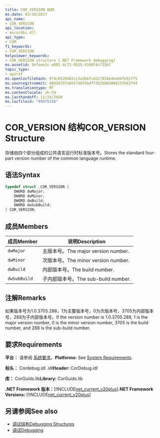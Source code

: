 ```yaml
---
title: COR_VERSION 结构
ms.date: 03/30/2017
api_name:
- COR_VERSION
api_location:
- mscordbi.dll
api_type:
- COM
f1_keywords:
- COR_VERSION
helpviewer_keywords:
- COR_VERSION structure [.NET Framework debugging]
ms.assetid: 5efaee1c-a001-4c73-9525-4160f4c71567
topic_type:
- apiref
ms.openlocfilehash: 874c0520482cc5a3bbfcdd17924edee84fe91ff5
ms.sourcegitcommit: d8020797a6657d0fbbdff362b80300815f682f94
ms.translationtype: MT
ms.contentlocale: zh-CN
ms.lasthandoff: 11/24/2020
ms.locfileid: "95675316"
---
```

# <a name="cor_version-structure"></a><span data-ttu-id="14a6b-102">COR_VERSION 结构</span><span class="sxs-lookup"><span data-stu-id="14a6b-102">COR_VERSION Structure</span></span>

<span data-ttu-id="14a6b-103">存储由四个部分组成的公共语言运行时标准版本号。</span><span class="sxs-lookup"><span data-stu-id="14a6b-103">Stores the standard four-part version number of the common language runtime.</span></span>  
  
## <a name="syntax"></a><span data-ttu-id="14a6b-104">语法</span><span class="sxs-lookup"><span data-stu-id="14a6b-104">Syntax</span></span>  
  
```cpp  
typedef struct _COR_VERSION {  
    DWORD dwMajor;  
    DWORD dwMinor;  
    DWORD dwBuild;  
    DWORD dwSubBuild;  
} COR_VERSION;  
```  
  
## <a name="members"></a><span data-ttu-id="14a6b-105">成员</span><span class="sxs-lookup"><span data-stu-id="14a6b-105">Members</span></span>  
  
|<span data-ttu-id="14a6b-106">成员</span><span class="sxs-lookup"><span data-stu-id="14a6b-106">Member</span></span>|<span data-ttu-id="14a6b-107">说明</span><span class="sxs-lookup"><span data-stu-id="14a6b-107">Description</span></span>|  
|------------|-----------------|  
|`dwMajor`|<span data-ttu-id="14a6b-108">主版本号。</span><span class="sxs-lookup"><span data-stu-id="14a6b-108">The major version number.</span></span>|  
|`dwMinor`|<span data-ttu-id="14a6b-109">次版本号。</span><span class="sxs-lookup"><span data-stu-id="14a6b-109">The minor version number.</span></span>|  
|`dwBuild`|<span data-ttu-id="14a6b-110">内部版本号。</span><span class="sxs-lookup"><span data-stu-id="14a6b-110">The build number.</span></span>|  
|`dwSubBuild`|<span data-ttu-id="14a6b-111">子内部版本号。</span><span class="sxs-lookup"><span data-stu-id="14a6b-111">The sub-build number.</span></span>|  
  
## <a name="remarks"></a><span data-ttu-id="14a6b-112">注解</span><span class="sxs-lookup"><span data-stu-id="14a6b-112">Remarks</span></span>  

 <span data-ttu-id="14a6b-113">如果版本号为1.0.3705.288，1为主要版本号，0为次版本号，3705为内部版本号，288为子内部版本号。</span><span class="sxs-lookup"><span data-stu-id="14a6b-113">If the version number is 1.0.3705.288, 1 is the major version number, 0 is the minor version number, 3705 is the build number, and 288 is the sub-build number.</span></span>  
  
## <a name="requirements"></a><span data-ttu-id="14a6b-114">要求</span><span class="sxs-lookup"><span data-stu-id="14a6b-114">Requirements</span></span>  

 <span data-ttu-id="14a6b-115">**平台：** 请参阅 [系统要求](../../get-started/system-requirements.md)。</span><span class="sxs-lookup"><span data-stu-id="14a6b-115">**Platforms:** See [System Requirements](../../get-started/system-requirements.md).</span></span>  
  
 <span data-ttu-id="14a6b-116">**标头：** Cordebug.idl .idl</span><span class="sxs-lookup"><span data-stu-id="14a6b-116">**Header:** CorDebug.idl</span></span>  
  
 <span data-ttu-id="14a6b-117">**库：** CorGuids.lib</span><span class="sxs-lookup"><span data-stu-id="14a6b-117">**Library:** CorGuids.lib</span></span>  
  
 <span data-ttu-id="14a6b-118">**.NET Framework 版本：**[!INCLUDE[net_current_v20plus](../../../../includes/net-current-v20plus-md.md)]</span><span class="sxs-lookup"><span data-stu-id="14a6b-118">**.NET Framework Versions:** [!INCLUDE[net_current_v20plus](../../../../includes/net-current-v20plus-md.md)]</span></span>  
  
## <a name="see-also"></a><span data-ttu-id="14a6b-119">另请参阅</span><span class="sxs-lookup"><span data-stu-id="14a6b-119">See also</span></span>

- [<span data-ttu-id="14a6b-120">调试结构</span><span class="sxs-lookup"><span data-stu-id="14a6b-120">Debugging Structures</span></span>](debugging-structures.md)
- [<span data-ttu-id="14a6b-121">调试</span><span class="sxs-lookup"><span data-stu-id="14a6b-121">Debugging</span></span>](index.md)
